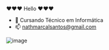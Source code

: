 ♥♥♥ Hello ♥♥♥
- 🌱 Cursando Técnico em Informática
- 📫 nathmarcalsantos@gmail.com




![image](https://github.com/user-attachments/assets/0592fae4-c9a1-4cfc-b555-59776af8a0cb)


